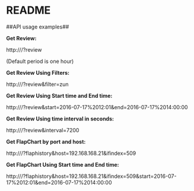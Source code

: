 # README #

##API usage examples##

**Get Review:**

 http://<path-to-api>/?review

 (Default period is one hour)


**Get Review Using Filters:**

  http://<path-to-api>/?review&filter=zun


**Get Review Using Start time and End time:**

  http://<path-to-api>/?review&start=2016-07-17%2012:01&end=2016-07-17%2014:00:00


**Get Review Using time interval in seconds:**

  http://<path-to-api>/?review&interval=7200


**Get FlapChart by port and host:**

  http://<path-to-api>/?flaphistory&host=192.168.168.21&ifindex=509


**Get FlapChart Using Start time and End time:**

  http://<path-to-api>/?flaphistory&host=192.168.168.21&ifindex=509&start=2016-07-17%2012:01&end=2016-07-17%2014:00:00